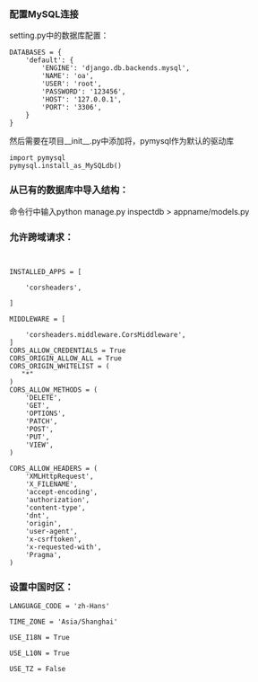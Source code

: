 <h3>配置MySQL连接</h3>

<p>setting.py中的数据库配置：</p>

<pre class="has">
<code class="language-python">DATABASES = {
    'default': {
        'ENGINE': 'django.db.backends.mysql',
        'NAME': 'oa',
        'USER': 'root',
        'PASSWORD': '123456',
        'HOST': '127.0.0.1',
        'PORT': '3306',
    }
}</code></pre>

<p>然后需要在项目__init__.py中添加将，pymysql作为默认的驱动库</p>

<pre class="has">
<code class="language-python">import pymysql
pymysql.install_as_MySQLdb()</code></pre>

<h3>从已有的数据库中导入结构：</h3>

<p>命令行中输入python manage.py inspectdb &gt; appname/models.py</p>

<h3>允许跨域请求：</h3>

<pre class="has">
<code class="language-python">

INSTALLED_APPS = [
    
    'corsheaders',
    
]

MIDDLEWARE = [
    
    'corsheaders.middleware.CorsMiddleware',
]
CORS_ALLOW_CREDENTIALS = True
CORS_ORIGIN_ALLOW_ALL = True
CORS_ORIGIN_WHITELIST = (
   "*"
)
CORS_ALLOW_METHODS = (
    'DELETE',
    'GET',
    'OPTIONS',
    'PATCH',
    'POST',
    'PUT',
    'VIEW',
)

CORS_ALLOW_HEADERS = (
    'XMLHttpRequest',
    'X_FILENAME',
    'accept-encoding',
    'authorization',
    'content-type',
    'dnt',
    'origin',
    'user-agent',
    'x-csrftoken',
    'x-requested-with',
    'Pragma',
)
</code></pre>

<h3>设置中国时区：</h3>

<pre class="has">
<code class="language-python">LANGUAGE_CODE = 'zh-Hans'

TIME_ZONE = 'Asia/Shanghai'

USE_I18N = True

USE_L10N = True

USE_TZ = False</code></pre>

<p> </p>